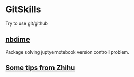 # GitSkills
Try to use git/github

## [nbdime](https://nbdime.readthedocs.io/en/latest/)
Package solving juptyernotebook version controll problem.

## [Some tips from Zhihu](https://zhuanlan.zhihu.com/p/250493093?utm_source=wechat_session&utm_medium=social&utm_oi=768189487745347584)


